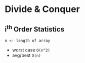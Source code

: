 # Divide & Conquer

## i<sup>th</sup> Order Statistics

`n <- length of array`

- worst case `O(n^2)`
- avg/best `O(n)`
